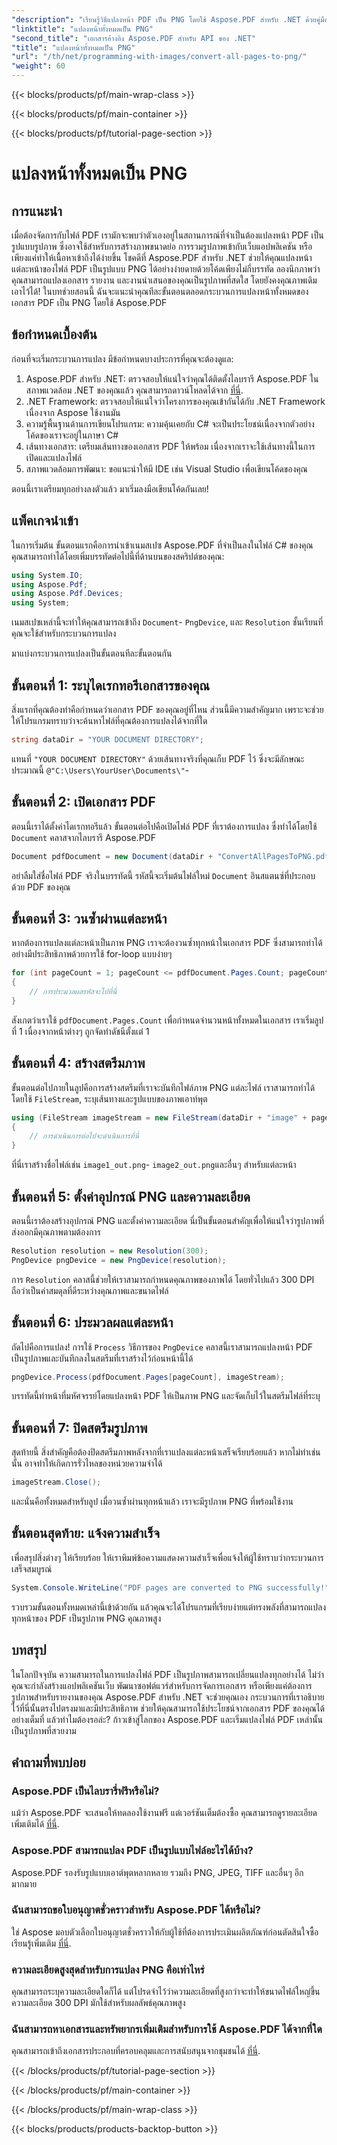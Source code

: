```yaml
---
"description": "เรียนรู้วิธีแปลงหน้า PDF เป็น PNG โดยใช้ Aspose.PDF สำหรับ .NET ด้วยคู่มือทีละขั้นตอนนี้ เหมาะสำหรับนักพัฒนาและผู้ที่ชื่นชอบ"
"linktitle": "แปลงหน้าทั้งหมดเป็น PNG"
"second_title": "เอกสารอ้างอิง Aspose.PDF สำหรับ API ของ .NET"
"title": "แปลงหน้าทั้งหมดเป็น PNG"
"url": "/th/net/programming-with-images/convert-all-pages-to-png/"
"weight": 60
---
```


{{< blocks/products/pf/main-wrap-class >}}

{{< blocks/products/pf/main-container >}}

{{< blocks/products/pf/tutorial-page-section >}}

# แปลงหน้าทั้งหมดเป็น PNG

## การแนะนำ

เมื่อต้องจัดการกับไฟล์ PDF เรามักจะพบว่าตัวเองอยู่ในสถานการณ์ที่จำเป็นต้องแปลงหน้า PDF เป็นรูปแบบรูปภาพ ซึ่งอาจใช้สำหรับการสร้างภาพขนาดย่อ การรวมรูปภาพเข้ากับเว็บแอปพลิเคชัน หรือเพียงแค่ทำให้เนื้อหาเข้าถึงได้ง่ายขึ้น โชคดีที่ Aspose.PDF สำหรับ .NET ช่วยให้คุณแปลงหน้าแต่ละหน้าของไฟล์ PDF เป็นรูปแบบ PNG ได้อย่างง่ายดายด้วยโค้ดเพียงไม่กี่บรรทัด ลองนึกภาพว่าคุณสามารถแปลงเอกสาร รายงาน และงานนำเสนอของคุณเป็นรูปภาพที่สดใส โดยยังคงคุณภาพเดิมเอาไว้ได้! ในบทช่วยสอนนี้ ฉันจะแนะนำคุณทีละขั้นตอนตลอดกระบวนการแปลงหน้าทั้งหมดของเอกสาร PDF เป็น PNG โดยใช้ Aspose.PDF 

## ข้อกำหนดเบื้องต้น

ก่อนที่จะเริ่มกระบวนการแปลง มีข้อกำหนดบางประการที่คุณจะต้องดูแล:

1. Aspose.PDF สำหรับ .NET: ตรวจสอบให้แน่ใจว่าคุณได้ติดตั้งไลบรารี Aspose.PDF ในสภาพแวดล้อม .NET ของคุณแล้ว คุณสามารถดาวน์โหลดได้จาก [ที่นี่](https://releases-aspose.com/pdf/net/).
2. .NET Framework: ตรวจสอบให้แน่ใจว่าโครงการของคุณเข้ากันได้กับ .NET Framework เนื่องจาก Aspose ใช้งานมัน
3. ความรู้พื้นฐานด้านการเขียนโปรแกรม: ความคุ้นเคยกับ C# จะเป็นประโยชน์เนื่องจากตัวอย่างโค้ดของเราจะอยู่ในภาษา C#
4. เส้นทางเอกสาร: เตรียมเส้นทางของเอกสาร PDF ให้พร้อม เนื่องจากเราจะใช้เส้นทางนี้ในการเปิดและแปลงไฟล์
5. สภาพแวดล้อมการพัฒนา: ขอแนะนำให้มี IDE เช่น Visual Studio เพื่อเขียนโค้ดของคุณ 

ตอนนี้เราเตรียมทุกอย่างลงตัวแล้ว มาเริ่มลงมือเขียนโค้ดกันเลย!

## แพ็คเกจนำเข้า

ในการเริ่มต้น ขั้นตอนแรกคือการนำเข้าเนมสเปซ Aspose.PDF ที่จำเป็นลงในไฟล์ C# ของคุณ คุณสามารถทำได้โดยเพิ่มบรรทัดต่อไปนี้ที่ด้านบนของสคริปต์ของคุณ:

```csharp
using System.IO;
using Aspose.Pdf;
using Aspose.Pdf.Devices;
using System;
```

เนมสเปซเหล่านี้จะทำให้คุณสามารถเข้าถึง `Document`- `PngDevice`, และ `Resolution` ชั้นเรียนที่คุณจะใช้สำหรับกระบวนการแปลง

มาแบ่งกระบวนการแปลงเป็นขั้นตอนทีละขั้นตอนกัน

## ขั้นตอนที่ 1: ระบุไดเรกทอรีเอกสารของคุณ

สิ่งแรกที่คุณต้องทำคือกำหนดว่าเอกสาร PDF ของคุณอยู่ที่ไหน ส่วนนี้มีความสำคัญมาก เพราะจะช่วยให้โปรแกรมทราบว่าจะค้นหาไฟล์ที่คุณต้องการแปลงได้จากที่ใด

```csharp
string dataDir = "YOUR DOCUMENT DIRECTORY";
```

แทนที่ `"YOUR DOCUMENT DIRECTORY"` ด้วยเส้นทางจริงที่คุณเก็บ PDF ไว้ ซึ่งจะมีลักษณะประมาณนี้ `@"C:\Users\YourUser\Documents\"`-

## ขั้นตอนที่ 2: เปิดเอกสาร PDF

ตอนนี้เราได้ตั้งค่าไดเรกทอรีแล้ว ขั้นตอนต่อไปคือเปิดไฟล์ PDF ที่เราต้องการแปลง ซึ่งทำได้โดยใช้ `Document` คลาสจากไลบรารี Aspose.PDF

```csharp
Document pdfDocument = new Document(dataDir + "ConvertAllPagesToPNG.pdf");
```

อย่าลืมใส่ชื่อไฟล์ PDF จริงในบรรทัดนี้ รหัสนี้จะเริ่มต้นไฟล์ใหม่ `Document` อินสแตนซ์ที่ประกอบด้วย PDF ของคุณ

## ขั้นตอนที่ 3: วนซ้ำผ่านแต่ละหน้า

หากต้องการแปลงแต่ละหน้าเป็นภาพ PNG เราจะต้องวนซ้ำทุกหน้าในเอกสาร PDF ซึ่งสามารถทำได้อย่างมีประสิทธิภาพด้วยการใช้ for-loop แบบง่ายๆ

```csharp
for (int pageCount = 1; pageCount <= pdfDocument.Pages.Count; pageCount++)
{
    // การประมวลผลรหัสจะไปที่นี่
}
```

สังเกตว่าเราใช้ `pdfDocument.Pages.Count` เพื่อกำหนดจำนวนหน้าทั้งหมดในเอกสาร เราเริ่มลูปที่ 1 เนื่องจากหน้าต่างๆ ถูกจัดทำดัชนีตั้งแต่ 1

## ขั้นตอนที่ 4: สร้างสตรีมภาพ

ขั้นตอนต่อไปภายในลูปคือการสร้างสตรีมที่เราจะบันทึกไฟล์ภาพ PNG แต่ละไฟล์ เราสามารถทำได้โดยใช้ `FileStream`, ระบุเส้นทางและรูปแบบของภาพเอาท์พุต

```csharp
using (FileStream imageStream = new FileStream(dataDir + "image" + pageCount + "_out.png", FileMode.Create))
{
    // การดำเนินการต่อไปจะดำเนินการที่นี่
}
```

ที่นี่เราสร้างชื่อไฟล์เช่น `image1_out.png`- `image2_out.png`และอื่นๆ สำหรับแต่ละหน้า

## ขั้นตอนที่ 5: ตั้งค่าอุปกรณ์ PNG และความละเอียด

ตอนนี้เราต้องสร้างอุปกรณ์ PNG และตั้งค่าความละเอียด นี่เป็นขั้นตอนสำคัญเพื่อให้แน่ใจว่ารูปภาพที่ส่งออกมีคุณภาพตามต้องการ

```csharp
Resolution resolution = new Resolution(300);
PngDevice pngDevice = new PngDevice(resolution);
```

การ `Resolution` คลาสนี้ช่วยให้เราสามารถกำหนดคุณภาพของภาพได้ โดยทั่วไปแล้ว 300 DPI ถือว่าเป็นค่าสมดุลที่ดีระหว่างคุณภาพและขนาดไฟล์

## ขั้นตอนที่ 6: ประมวลผลแต่ละหน้า

ถัดไปคือการแปลง! การใช้ `Process` วิธีการของ `PngDevice` คลาสนี้เราสามารถแปลงหน้า PDF เป็นรูปภาพและบันทึกลงในสตรีมที่เราสร้างไว้ก่อนหน้านี้ได้

```csharp
pngDevice.Process(pdfDocument.Pages[pageCount], imageStream);
```

บรรทัดนี้ทำหน้าที่มหัศจรรย์โดยแปลงหน้า PDF ให้เป็นภาพ PNG และจัดเก็บไว้ในสตรีมไฟล์ที่ระบุ

## ขั้นตอนที่ 7: ปิดสตรีมรูปภาพ

สุดท้ายนี้ สิ่งสำคัญคือต้องปิดสตรีมภาพหลังจากที่เราแปลงแต่ละหน้าเสร็จเรียบร้อยแล้ว หากไม่ทำเช่นนั้น อาจทำให้เกิดการรั่วไหลของหน่วยความจำได้

```csharp
imageStream.Close();
```

และนั่นคือทั้งหมดสำหรับลูป เมื่อวนซ้ำผ่านทุกหน้าแล้ว เราจะมีรูปภาพ PNG ที่พร้อมใช้งาน

## ขั้นตอนสุดท้าย: แจ้งความสำเร็จ

เพื่อสรุปสิ่งต่างๆ ให้เรียบร้อย ให้เราพิมพ์ข้อความแสดงความสำเร็จเพื่อแจ้งให้ผู้ใช้ทราบว่ากระบวนการเสร็จสมบูรณ์

```csharp
System.Console.WriteLine("PDF pages are converted to PNG successfully!");
```

รวบรวมขั้นตอนทั้งหมดเหล่านี้เข้าด้วยกัน แล้วคุณจะได้โปรแกรมที่เรียบง่ายแต่ทรงพลังที่สามารถแปลงทุกหน้าของ PDF เป็นรูปภาพ PNG คุณภาพสูง

## บทสรุป

ในโลกปัจจุบัน ความสามารถในการแปลงไฟล์ PDF เป็นรูปภาพสามารถเปลี่ยนแปลงทุกอย่างได้ ไม่ว่าคุณจะกำลังสร้างแอปพลิเคชันเว็บ พัฒนาซอฟต์แวร์สำหรับการจัดการเอกสาร หรือเพียงแค่ต้องการรูปภาพสำหรับรายงานของคุณ Aspose.PDF สำหรับ .NET จะช่วยคุณเอง กระบวนการที่เราอธิบายไว้ที่นี่นั้นตรงไปตรงมาและมีประสิทธิภาพ ช่วยให้คุณสามารถใช้ประโยชน์จากเอกสาร PDF ของคุณได้อย่างเต็มที่ แล้วทำไมต้องรอล่ะ? ก้าวเข้าสู่โลกของ Aspose.PDF และเริ่มแปลงไฟล์ PDF เหล่านั้นเป็นรูปภาพที่สวยงาม

## คำถามที่พบบ่อย

### Aspose.PDF เป็นไลบรารี่ฟรีหรือไม่?
แม้ว่า Aspose.PDF จะเสนอให้ทดลองใช้งานฟรี แต่เวอร์ชันเต็มต้องซื้อ คุณสามารถดูรายละเอียดเพิ่มเติมได้ [ที่นี่](https://purchase-aspose.com/buy).

### Aspose.PDF สามารถแปลง PDF เป็นรูปแบบไฟล์อะไรได้บ้าง?
Aspose.PDF รองรับรูปแบบเอาต์พุตหลากหลาย รวมถึง PNG, JPEG, TIFF และอื่นๆ อีกมากมาย

### ฉันสามารถขอใบอนุญาตชั่วคราวสำหรับ Aspose.PDF ได้หรือไม่?
ใช่ Aspose มอบตัวเลือกใบอนุญาตชั่วคราวให้กับผู้ใช้ที่ต้องการประเมินผลิตภัณฑ์ก่อนตัดสินใจซื้อ เรียนรู้เพิ่มเติม [ที่นี่](https://purchase-aspose.com/temporary-license/).

### ความละเอียดสูงสุดสำหรับการแปลง PNG คือเท่าไหร่
คุณสามารถระบุความละเอียดใดก็ได้ แต่โปรดจำไว้ว่าความละเอียดที่สูงกว่าจะทำให้ขนาดไฟล์ใหญ่ขึ้น ความละเอียด 300 DPI มักใช้สำหรับผลลัพธ์คุณภาพสูง

### ฉันสามารถหาเอกสารและทรัพยากรเพิ่มเติมสำหรับการใช้ Aspose.PDF ได้จากที่ใด
คุณสามารถเข้าถึงเอกสารประกอบที่ครอบคลุมและการสนับสนุนจากชุมชนได้ [ที่นี่](https://reference-aspose.com/pdf/net/).

{{< /blocks/products/pf/tutorial-page-section >}}

{{< /blocks/products/pf/main-container >}}

{{< /blocks/products/pf/main-wrap-class >}}

{{< blocks/products/products-backtop-button >}}